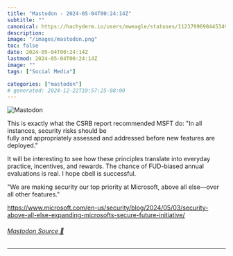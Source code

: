 ```yaml
---
title: "Mastodon - 2024-05-04T00:24:14Z"
subtitle: ""
canonical: https://hachyderm.io/users/mweagle/statuses/112379969844534913
description:
image: "/images/mastodon.png"
toc: false
date: 2024-05-04T00:24:14Z
lastmod: 2024-05-04T00:24:14Z
image: ""
tags: ["Social Media"]

categories: ["mastodon"]
# generated: 2024-12-22T19:57:25-08:00
---
```

![Mastodon](/images/mastodon.png)

<p>This is exactly what the CSRB report recommended MSFT do: &quot;In all instances, security risks should be<br />fully and appropriately assessed and addressed before new features are deployed.&quot;</p><p>It will be interesting to see how these principles translate into everyday practice, incentives, and rewards. The chance of FUD-biased annual evaluations is real. I hope cbell is successful.</p><p>&quot;We are making security our top priority at Microsoft, above all else—over all other features.&quot;</p><p><a href="https://www.microsoft.com/en-us/security/blog/2024/05/03/security-above-all-else-expanding-microsofts-secure-future-initiative/" target="_blank" rel="nofollow noopener noreferrer" translate="no"><span class="invisible">https://www.</span><span class="ellipsis">microsoft.com/en-us/security/b</span><span class="invisible">log/2024/05/03/security-above-all-else-expanding-microsofts-secure-future-initiative/</span></a></p>


###### [Mastodon Source 🐘](https://hachyderm.io/@mweagle/112379969844534913)

___
